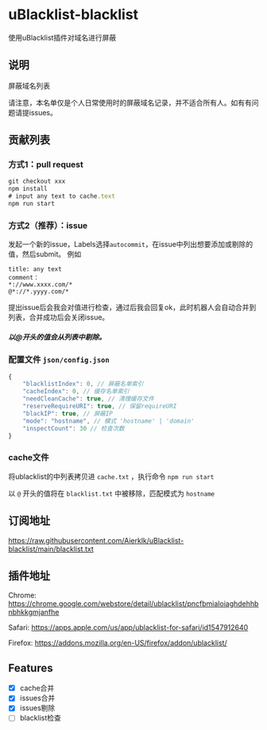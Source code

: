 # uBlacklist-blacklist
使用uBlacklist插件对域名进行屏蔽

## 说明
屏蔽域名列表

请注意，本名单仅是个人日常使用时的屏蔽域名记录，并不适合所有人。如有有问题请提issues。

## 贡献列表
### 方式1：pull request
````javascript
git checkout xxx
npm install
# input any text to cache.text
npm run start
````
### 方式2（推荐）：issue
发起一个新的issue，Labels选择`autocommit`，在issue中列出想要添加或剔除的值，然后submit。
例如

````text
title: any text
comment：
*://www.xxxx.com/*
@*://*.yyyy.com/*
````
提出issue后会我会对值进行检查，通过后我会回复ok，此时机器人会自动合并到列表，合并成功后会关闭issue。 

##### 以@开头的值会从列表中剔除。

### 配置文件 `json/config.json`
````javascript
{
    "blacklistIndex": 0, // 屏蔽名单索引
    "cacheIndex": 0, // 缓存名单索引
    "needCleanCache": true, // 清理缓存文件
    "reserveRequireURI": true, // 保留requireURI
    "blackIP": true, // 屏蔽IP
    "mode": "hostname", // 模式 'hostname' | 'domain'
    "inspectCount": 30 // 检查次数
}
````
### cache文件
将ublacklist的中列表拷贝进 `cache.txt` ，执行命令 `npm run start`

以 `@` 开头的值将在 `blacklist.txt` 中被移除，匹配模式为 `hostname`

## 订阅地址
https://raw.githubusercontent.com/Aierklk/uBlacklist-blacklist/main/blacklist.txt

## 插件地址
Chrome: https://chrome.google.com/webstore/detail/ublacklist/pncfbmialoiaghdehhbnbhkkgmjanfhe

Safari: https://apps.apple.com/us/app/ublacklist-for-safari/id1547912640

Firefox: https://addons.mozilla.org/en-US/firefox/addon/ublacklist/

## Features
- [X] cache合并
- [X] issues合并
- [X] issues剔除
- [ ] blacklist检查